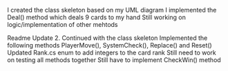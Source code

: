 I created the class skeleton based on my UML diagram
I implemented the Deal() method which deals 9 cards to my hand 
Still working on logic/implementation of other mehtods


Readme Update 2.
Continued with the class skeleton
Implemented the following methods
PlayerMove(), SystemCheck(), Replace() and Reset()
Updated Rank.cs enum to add integers to the card rank
Still need to work on testing all methods together
Still have to implement CheckWin() method
